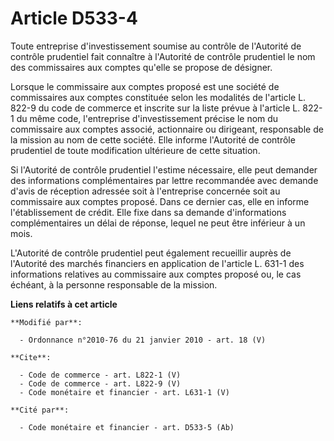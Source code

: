 # Article D533-4

Toute entreprise d'investissement soumise au contrôle de l'Autorité de contrôle prudentiel fait connaître à l'Autorité de
contrôle prudentiel le nom des commissaires aux comptes qu'elle se propose de désigner. 

Lorsque le commissaire aux comptes proposé est une société de commissaires aux comptes constituée selon les modalités de
l'article L. 822-9 du code de commerce et inscrite sur la liste prévue à l'article L. 822-1 du même code, l'entreprise
d'investissement précise le nom du commissaire aux comptes associé, actionnaire ou dirigeant, responsable de la mission au
nom de cette société. Elle informe l'Autorité de contrôle prudentiel de toute modification ultérieure de cette situation. 

Si l'Autorité de contrôle prudentiel l'estime nécessaire, elle peut demander des informations complémentaires par lettre
recommandée avec demande d'avis de réception adressée soit à l'entreprise concernée soit au commissaire aux comptes proposé.
Dans ce dernier cas, elle en informe l'établissement de crédit. Elle fixe dans sa demande d'informations complémentaires un
délai de réponse, lequel ne peut être inférieur à un mois. 

L'Autorité de contrôle prudentiel peut également recueillir auprès de l'Autorité des marchés financiers en application de
l'article L. 631-1 des informations relatives au commissaire aux comptes proposé ou, le cas échéant, à la personne
responsable de la mission.

**Liens relatifs à cet article**

	**Modifié par**:

	  - Ordonnance n°2010-76 du 21 janvier 2010 - art. 18 (V)

	**Cite**:

	  - Code de commerce - art. L822-1 (V)
	  - Code de commerce - art. L822-9 (V)
	  - Code monétaire et financier - art. L631-1 (V)

	**Cité par**:

	  - Code monétaire et financier - art. D533-5 (Ab)

